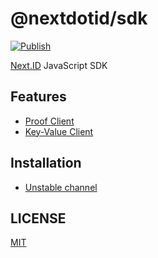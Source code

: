 # @nextdotid/sdk

[![Publish][publish-badge]][publish-workflow]

[publish-badge]: https://github.com/nextdotid/sdk/actions/workflows/publish.yml/badge.svg
[publish-workflow]: https://github.com/nextdotid/sdk/actions/workflows/publish.yml

[Next.ID](https://next.id) JavaScript SDK

## Features

- [Proof Client](src/proof)
- [Key-Value Client](src/kv)

## Installation

- [Unstable channel](docs/UNSTABLE.md)

## LICENSE

[MIT](LICENSE)
